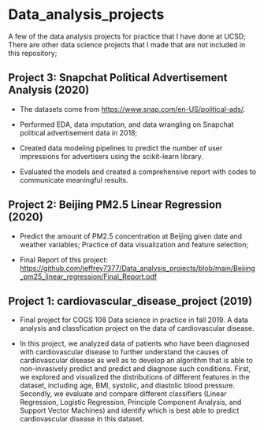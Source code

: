 # Data_analysis_projects

A few of the data analysis projects for practice that I have done at UCSD; There are other data science projects that I made that are not included in this repository;

## Project 3: Snapchat Political Advertisement Analysis (2020)

- The datasets come from https://www.snap.com/en-US/political-ads/. 

- Performed EDA, data imputation, and data wrangling on Snapchat political advertisement data in 2018;

- Created data modeling pipelines to predict the number of user impressions for advertisers using the scikit-learn library.

- Evaluated the models and created a comprehensive report with codes to communicate meaningful results.

## Project 2: Beijing PM2.5 Linear Regression (2020)

- Predict the amount of PM2.5 concentration at Beijing given date and weather variables; Practice of data visualization and feature selection;

- Final Report of this project: https://github.com/jeffrey7377/Data_analysis_projects/blob/main/Beijing_pm25_linear_regression/Final_Report.pdf


## Project 1: cardiovascular_disease_project (2019)

- Final project for COGS 108 Data science in practice in fall 2019. A data analysis and classfication project on the data of cardiovascular disease.

- In this project, we analyzed data of patients who have been diagnosed with cardiovascular disease to further understand the causes of cardiovascular disease as well as to develop an algorithm that is able to non-invasively predict and predict and diagnose such conditions. First, we explored and visualized the distributions of different features in the dataset, including age, BMI, systolic, and diastolic blood pressure. Secondly, we evaluate and compare different classifiers (Linear Regression, Logistic Regression, Principle Component Analysis, and Support Vector Machines) and identify which is best able to predict cardiovascular disease in this dataset.
